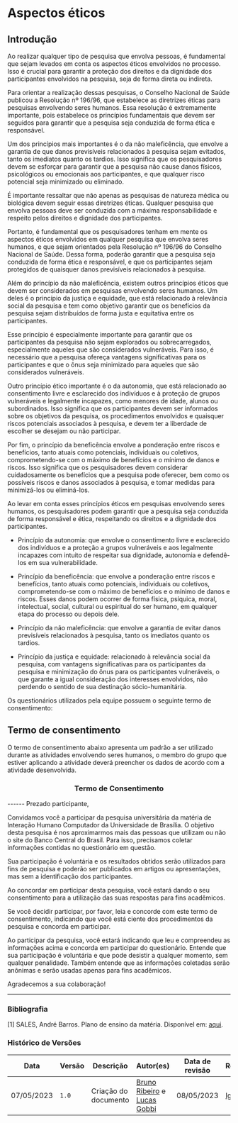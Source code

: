 # Aspectos éticos

## Introdução

Ao realizar qualquer tipo de pesquisa que envolva pessoas, é fundamental que sejam levados em conta os aspectos éticos envolvidos no processo. Isso é crucial para garantir a proteção dos direitos e da dignidade dos participantes envolvidos na pesquisa, seja de forma direta ou indireta.

Para orientar a realização dessas pesquisas, o Conselho Nacional de Saúde publicou a Resolução nº 196/96, que estabelece as diretrizes éticas para pesquisas envolvendo seres humanos. Essa resolução é extremamente importante, pois estabelece os princípios fundamentais que devem ser seguidos para garantir que a pesquisa seja conduzida de forma ética e responsável.

Um dos princípios mais importantes é o da não maleficência, que envolve a garantia de que danos previsíveis relacionados à pesquisa sejam evitados, tanto os imediatos quanto os tardios. Isso significa que os pesquisadores devem se esforçar para garantir que a pesquisa não cause danos físicos, psicológicos ou emocionais aos participantes, e que qualquer risco potencial seja minimizado ou eliminado.

É importante ressaltar que não apenas as pesquisas de natureza médica ou biológica devem seguir essas diretrizes éticas. Qualquer pesquisa que envolva pessoas deve ser conduzida com a máxima responsabilidade e respeito pelos direitos e dignidade dos participantes.

Portanto, é fundamental que os pesquisadores tenham em mente os aspectos éticos envolvidos em qualquer pesquisa que envolva seres humanos, e que sejam orientados pela Resolução nº 196/96 do Conselho Nacional de Saúde. Dessa forma, poderão garantir que a pesquisa seja conduzida de forma ética e responsável, e que os participantes sejam protegidos de quaisquer danos previsíveis relacionados à pesquisa.

Além do princípio da não maleficência, existem outros princípios éticos que devem ser considerados em pesquisas envolvendo seres humanos. Um deles é o princípio da justiça e equidade, que está relacionado à relevância social da pesquisa e tem como objetivo garantir que os benefícios da pesquisa sejam distribuídos de forma justa e equitativa entre os participantes.

Esse princípio é especialmente importante para garantir que os participantes da pesquisa não sejam explorados ou sobrecarregados, especialmente aqueles que são considerados vulneráveis. Para isso, é necessário que a pesquisa ofereça vantagens significativas para os participantes e que o ônus seja minimizado para aqueles que são considerados vulneráveis.

Outro princípio ético importante é o da autonomia, que está relacionado ao consentimento livre e esclarecido dos indivíduos e à proteção de grupos vulneráveis e legalmente incapazes, como menores de idade, alunos ou subordinados. Isso significa que os participantes devem ser informados sobre os objetivos da pesquisa, os procedimentos envolvidos e quaisquer riscos potenciais associados à pesquisa, e devem ter a liberdade de escolher se desejam ou não participar.

Por fim, o princípio da beneficência envolve a ponderação entre riscos e benefícios, tanto atuais como potenciais, individuais ou coletivos, comprometendo-se com o máximo de benefícios e o mínimo de danos e riscos. Isso significa que os pesquisadores devem considerar cuidadosamente os benefícios que a pesquisa pode oferecer, bem como os possíveis riscos e danos associados à pesquisa, e tomar medidas para minimizá-los ou eliminá-los.

Ao levar em conta esses princípios éticos em pesquisas envolvendo seres humanos, os pesquisadores podem garantir que a pesquisa seja conduzida de forma responsável e ética, respeitando os direitos e a dignidade dos participantes.

- Princípio da autonomia: que envolve o consentimento livre e esclarecido dos indivíduos e a proteção a grupos vulneráveis e aos legalmente incapazes com intuito de respeitar sua dignidade, autonomia e defendê-los em sua vulnerabilidade.

- Princípio da beneficência: que envolve a ponderação entre riscos e benefícios, tanto atuais como potenciais, individuais ou coletivos, comprometendo-se com o máximo de benefícios e o mínimo
de danos e riscos. Esses danos podem ocorrer de forma física, psíquica, moral, intelectual, social, cultural ou espiritual do ser humano, em qualquer etapa do processo ou depois dele.

- Princípio da não maleficência: que envolve a garantia de evitar danos previsíveis relacionados à pesquisa, tanto os imediatos quanto os tardios.

- Princípio da justiça e equidade: relacionado à relevância social da pesquisa, com vantagens significativas para os participantes da pesquisa e minimização do ônus para os participantes vulneráveis, o que garante a igual consideração dos interesses envolvidos, não perdendo o sentido de sua destinação sócio-humanitária.

Os questionários utilizados pela equipe possuem o seguinte termo de consentimento:

## Termo de consentimento

O termo de consentimento abaixo apresenta um padrão a ser utilizado durante as atividades envolvendo seres humanos, o membro do grupo que estiver aplicando a atividade deverá preencher os dados de acordo com a atividade desenvolvida.

<div style="text-align: center">
<h3>
Termo de Consentimento
</h3>
</div>
------
Prezado participante,

Convidamos você a participar da pesquisa universitária da matéria de Interação Humano Computador da Universidade de Brasília. O objetivo desta pesquisa é nos aproximarmos mais das pessoas que utilizam ou não o site do Banco Central do Brasil. Para isso, precisamos coletar informações contidas no questionário em questão.

Sua participação é voluntária e os resultados obtidos serão utilizados para fins de pesquisa e poderão ser publicados em artigos ou apresentações, mas sem a identificação dos participantes.

Ao concordar em participar desta pesquisa, você estará dando o seu consentimento para a utilização das suas respostas para fins acadêmicos.

Se você decidir participar, por favor, leia e concorde com este termo de consentimento, indicando que você está ciente dos procedimentos da pesquisa e concorda em participar.

Ao participar da pesquisa, você estará indicando que leu e compreendeu as informações acima e concorda em participar do questionário. Entende que sua participação é voluntária e que pode desistir a qualquer momento, sem qualquer penalidade. Também entende que as informações coletadas serão anônimas e serão usadas apenas para fins acadêmicos.

Agradecemos a sua colaboração!

-----

### Bibliografia

[1] SALES, André Barros. Plano de ensino da matéria. Disponível em: [aqui](https://aprender3.unb.br/pluginfile.php/2523434/mod_resource/content/3/Apresentacao%20Cap05.pdf).


### Histórico de Versões

| Data       | Versão    | Descrição            | Autor(es)         | Data de revisão |Revisor(es) |
| ---------- | --------- | -------------------- | ----------------- | --------------- | ---------- |
| 07/05/2023 | `1.0`     | Criação do documento | [Bruno Ribeiro](https://github.com/BrunoRiibeiro) e [Lucas Gobbi](https://github.com/LucasBergholz) | 08/05/2023 | [Igor Penha](https://github.com/igorpenhaa) |
